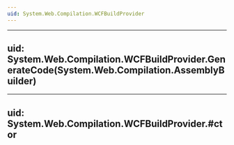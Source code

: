 ```yaml
---
uid: System.Web.Compilation.WCFBuildProvider
---
```


---
uid: System.Web.Compilation.WCFBuildProvider.GenerateCode(System.Web.Compilation.AssemblyBuilder)
---

---
uid: System.Web.Compilation.WCFBuildProvider.#ctor
---
